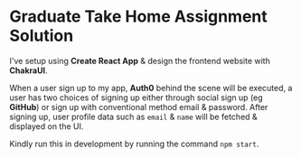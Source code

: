 # Graduate Take Home Assignment Solution

I've setup using **Create React App** & design the frontend website 
with **ChakraUI**. 

When a user sign up to my app, **Auth0** behind the
scene will be executed, a user has two choices of signing up either
through social sign up (eg **GitHub**) or sign up with conventional method email & password.
After signing up, user profile data such as `email` & `name` will be fetched & 
displayed on the UI.

Kindly run this in development by running the command `npm start`.
